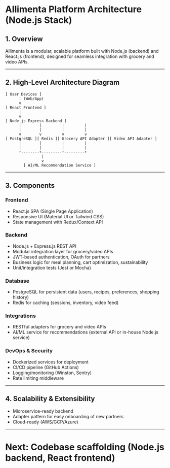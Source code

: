 # AIlimenta Platform Architecture (Node.js Stack)

## 1. Overview
AIlimenta is a modular, scalable platform built with Node.js (backend) and React.js (frontend), designed for seamless integration with grocery and video APIs.

---

## 2. High-Level Architecture Diagram

```
[ User Devices ]
      | (Web/App)
      v
[ React Frontend ]
      |
      v
[ Node.js Express Backend ]
      |        |         |         |
      |        |         |         |
      v        v         v         v
[ PostgreSQL ][ Redis ][ Grocery API Adapter ][ Video API Adapter ]
      |        |         |         |
      |        |         |         |
      +--------+---------+---------+
                |
                v
        [ AI/ML Recommendation Service ]
```

---

## 3. Components

### Frontend
- React.js SPA (Single Page Application)
- Responsive UI (Material UI or Tailwind CSS)
- State management with Redux/Context API

### Backend
- Node.js + Express.js REST API
- Modular integration layer for grocery/video APIs
- JWT-based authentication, OAuth for partners
- Business logic for meal planning, cart optimization, sustainability
- Unit/integration tests (Jest or Mocha)

### Database
- PostgreSQL for persistent data (users, recipes, preferences, shopping history)
- Redis for caching (sessions, inventory, video feed)

### Integrations
- RESTful adapters for grocery and video APIs
- AI/ML service for recommendations (external API or in-house Node.js service)

### DevOps & Security
- Dockerized services for deployment
- CI/CD pipeline (GitHub Actions)
- Logging/monitoring (Winston, Sentry)
- Rate limiting middleware

---

## 4. Scalability & Extensibility
- Microservice-ready backend
- Adapter pattern for easy onboarding of new partners
- Cloud-ready (AWS/GCP/Azure)

---

# Next: Codebase scaffolding (Node.js backend, React frontend)
